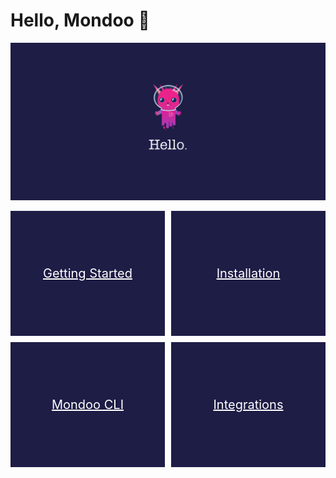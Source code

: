 # Hello, Mondoo  👋

![Hi](./static/hello.png)

<style>
.tile {
  display:block;
  height: 200px;
  width: 100%;
  border: none;
  background-color: #1E1D46 !important;
  color: white !important;
  font-size: 20px;
  margin-right: 10px;
  margin-bottom: 10px;
  line-height: 200px;
  text-align:center;
}

.tile:last-child {
  margin-right: 0px;
}

.flex-container {
  display: flex;
  flex-wrap: nowrap;
}
</style>

<p>
<div class="flex-container">
  <a href="./getstarted/" class="tile">
    <spans>
      Getting Started
    </span>
  </a>
  <a href="./installation/" class="tile">
    <span >
      Installation
    </span>
  </a>
</div>
<div class="flex-container">
  <a href="./cli/" class="tile">
    <span class="tile">
      Mondoo CLI
    </span>
  </a>
  <a href="./integration.html" class="tile">
    <span class="tile">
      Integrations
    </span>
  </a>
</div>
<p>